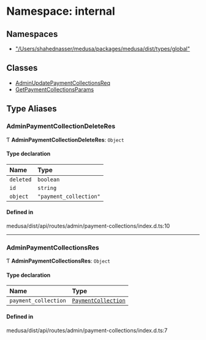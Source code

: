 # Namespace: internal

## Namespaces

- [&quot;/Users/shahednasser/medusa/packages/medusa/dist/types/global&quot;](internal-15.__Users_shahednasser_medusa_packages_medusa_dist_types_global_.md)

## Classes

- [AdminUpdatePaymentCollectionsReq](../classes/internal-15.AdminUpdatePaymentCollectionsReq.md)
- [GetPaymentCollectionsParams](../classes/internal-15.GetPaymentCollectionsParams.md)

## Type Aliases

### AdminPaymentCollectionDeleteRes

Ƭ **AdminPaymentCollectionDeleteRes**: `Object`

#### Type declaration

| Name | Type |
| :------ | :------ |
| `deleted` | `boolean` |
| `id` | `string` |
| `object` | ``"payment_collection"`` |

#### Defined in

medusa/dist/api/routes/admin/payment-collections/index.d.ts:10

___

### AdminPaymentCollectionsRes

Ƭ **AdminPaymentCollectionsRes**: `Object`

#### Type declaration

| Name | Type |
| :------ | :------ |
| `payment_collection` | [`PaymentCollection`](../classes/internal.PaymentCollection.md) |

#### Defined in

medusa/dist/api/routes/admin/payment-collections/index.d.ts:7
